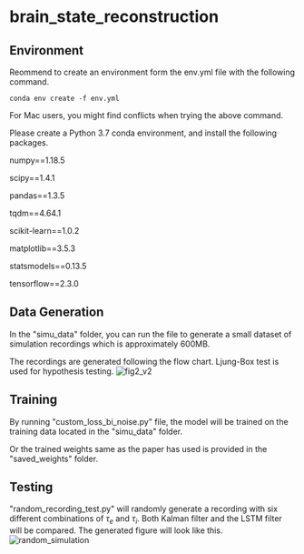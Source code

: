 # brain_state_reconstruction

## Environment
Reommend to create an environment form the env.yml file with the following command.

```
conda env create -f env.yml
```

For Mac users, you might find conflicts when trying the above command.


Please create a Python 3.7 conda environment, and install the following packages.

numpy==1.18.5

scipy==1.4.1

pandas==1.3.5

tqdm==4.64.1

scikit-learn==1.0.2

matplotlib==3.5.3

statsmodels==0.13.5

tensorflow==2.3.0

## Data Generation
In the "simu_data" folder, you can run the file to generate a small dataset of simulation recordings which is approximately 600MB.

The recordings are generated following the flow chart. Ljung-Box test is used for hypothesis testing.
![fig2_v2](https://user-images.githubusercontent.com/54312398/208929960-237fdfc5-af98-4744-a924-4a972c87fac0.png)


## Training
By running "custom_loss_bi_noise.py" file, the model will be trained on the training data located in the "simu_data" folder.

Or the trained weights same as the paper has used is provided in the "saved_weights" folder.


## Testing
"random_recording_test.py" will randomly generate a recording with six different combinations of $\tau_e$ and $\tau_i$. Both Kalman filter and the LSTM filter will be compared. The generated figure will look like this.
![random_simulation](https://user-images.githubusercontent.com/54312398/207226657-ba39db0e-b0f0-4dcd-b2f9-034dd2c82688.jpg)
